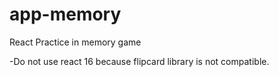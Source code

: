 # app-memory
React Practice in memory game

-Do not use react 16 because flipcard library is not compatible.
